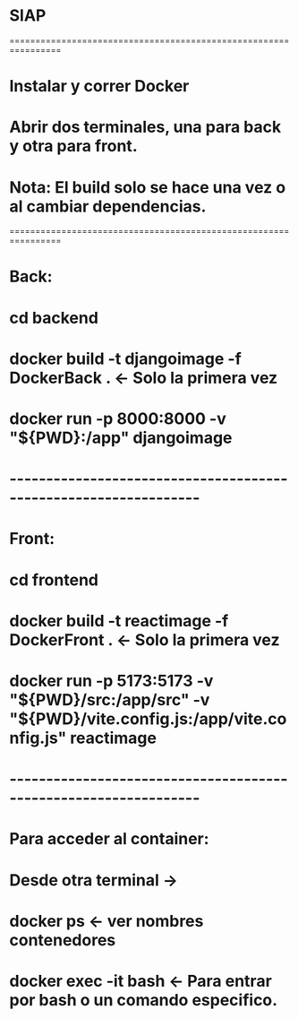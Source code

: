 # SIAP
================================================================
# Instalar y correr Docker
# Abrir dos terminales, una para back y otra para front.
# Nota: El build solo se hace una vez o al cambiar dependencias.
================================================================

# Back:

# cd backend
# docker build -t djangoimage -f DockerBack .         	<- Solo la primera vez
# docker run -p 8000:8000 -v "${PWD}:/app" djangoimage

# ----------------------------------------------------------------

# Front:

# cd frontend
# docker build -t reactimage -f DockerFront .		<- Solo la primera vez
# docker run -p 5173:5173 -v "${PWD}/src:/app/src" -v "${PWD}/vite.config.js:/app/vite.config.js" reactimage

# ----------------------------------------------------------------

# Para acceder al container:

# Desde otra terminal ->
# docker ps 			<- ver nombres contenedores
# docker exec -it <nombre> bash 	<- Para entrar por bash o un comando especifico.

